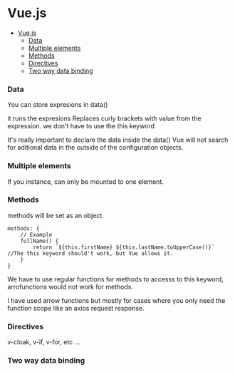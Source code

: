 # Vue.js

- [Vue.js](#vuejs)
    - [Data](#data)
    - [Multiple elements](#multiple-elements)
    - [Methods](#methods)
    - [Directives](#directives)
    - [Two way data binding](#two-way-data-binding)

### Data
You can store expresions in data()

it runs the expresions
Replaces curly brackets with value from the expression.
we don't have to use the this keyword

It's really important to declare the data inside the data() Vue will not search for aditional data in the outside of the configuration objects.

### Multiple elements
If you instance, can only be mounted to one element.

### Methods

methods will be set as an object.

```Js
methods: {
    // Example
    fullName() {
        return `${this.firstName} ${this.lastName.toUpperCase()}` //The this keyword should't work, but Vue allows it.
    }
}
```

We have to use regular functions for methods to accesss to this keyword, arrofunctions would not work for methods.

I have used arrow functions but mostly for cases where you only need the function scope like an axios request response.

### Directives

v-cloak, v-if, v-for, etc ...

### Two way data binding

